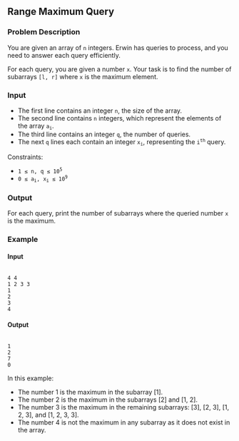 <h2>Range Maximum Query</h2>

<h3>Problem Description</h3>

<p>You are given an array of <code>n</code> integers. Erwin has queries to process, and you need to answer each query efficiently.</p>

<p>For each query, you are given a number <code>x</code>. Your task is to find the number of subarrays <code>[l, r]</code> where <code>x</code> is the maximum element.</p>

<h3>Input</h3>

<ul>
  <li>The first line contains an integer <code>n</code>, the size of the array.</li>
  <li>The second line contains <code>n</code> integers, which represent the elements of the array <code>a<sub>i</sub></code>.</li>
  <li>The third line contains an integer <code>q</code>, the number of queries.</li>
  <li>The next <code>q</code> lines each contain an integer <code>x<sub>i</sub></code>, representing the <code>i<sup>th</sup></code> query.</li>
</ul>

<p>Constraints:</p>
<ul>
  <li><code>1 ≤ n, q ≤ 10<sup>5</sup></code></li>
  <li><code>0 ≤ a<sub>i</sub>, x<sub>i</sub> ≤ 10<sup>9</sup></code></li>
</ul>

<h3>Output</h3>

<p>For each query, print the number of subarrays where the queried number <code>x</code> is the maximum.</p>

<h3>Example</h3>

<h4>Input</h4>
<pre><code>
4 4
1 2 3 3
1
2
3
4
</code></pre>

<h4>Output</h4>
<pre><code>
1
2
7
0
</code></pre>

<p>In this example:</p>
<ul>
  <li>The number 1 is the maximum in the subarray [1].</li>
  <li>The number 2 is the maximum in the subarrays [2] and [1, 2].</li>
  <li>The number 3 is the maximum in the remaining subarrays: [3], [2, 3], [1, 2, 3], and [1, 2, 3, 3].</li>
  <li>The number 4 is not the maximum in any subarray as it does not exist in the array.</li>
</ul>

